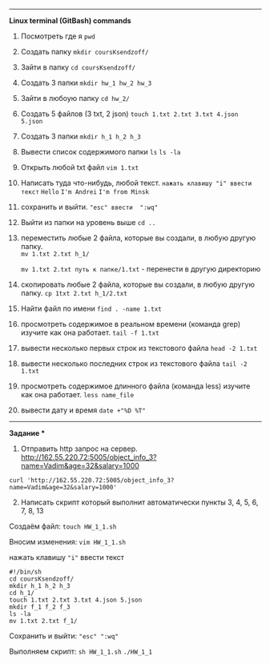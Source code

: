 ___

__Linux terminal (GitBash) commands__

1) Посмотреть где я            ```pwd```
2) Создать папку               ```mkdir coursKsendzoff/```
3) Зайти в папку               ```cd coursKsendzoff/```
4) Создать 3 папки             ```mkdir hw_1 hw_2 hw_3```
5) Зайти в любоую папку        ```cd hw_2/```
6) Создать 5 файлов (3 txt, 2 json)     ```touch 1.txt 2.txt 3.txt 4.json 5.json```
7) Создать 3 папки                     ```mkdir h_1 h_2 h_3```
8) Вывести список содержимого папки     ```ls``` 
                                        ```ls -la```     
9) Открыть любой txt файл                    ```vim 1.txt```
10) Написать туда что-нибудь, любой текст.   ```нажать клавишу "i" ввести текст```
                                ```Hello```
                                ```I'm Andrei```
                                ```I'm from Minsk```
11) сохранить и выйти.                 ```"esc" ввести  ":wq"```
12) Выйти из папки на уровень выше            ```cd ..```

13) переместить любые 2 файла, которые вы создали, в любую другую папку.   
```mv 1.txt 2.txt h_1/```
                                                                          
       ```mv 1.txt 2.txt путь к папке/1.txt```  - перенести в другую директорию

14) скопировать любые 2 файла, которые вы создали, в любую другую папку.   ```cp 1txt 2.txt h_1/2.txt``` 
                                                                           
15) Найти файл по имени         ```find . -name 1.txt```
16) просмотреть содержимое в реальном времени (команда grep) изучите как она работает.  ```tail -f 1.txt``` 
                                                                                       

17) вывести несколько первых строк из текстового файла       ```head -2 1.txt```
18) вывести несколько последних строк из текстового файла    ```tail -2 1.txt```

19) просмотреть содержимое длинного файла (команда less) изучите как она работает.   ```less name_file```
20) вывести дату и время    ```date +"%D %T"```
---
__Задание *__
1) Отправить http запрос на сервер.
http://162.55.220.72:5005/object_info_3?name=Vadim&age=32&salary=1000

```curl 'http://162.55.220.72:5005/object_info_3?name=Vadim&age=32&salary=1000'```

2) Написать скрипт который выполнит автоматически пункты 3, 4, 5, 6, 7, 8, 13

Создаём файл: ```touch HW_1_1.sh```

Вносим изменения: ```vim HW_1_1.sh```

нажать клавишу ```"i"``` ввести текст 
```
#!/bin/sh 
cd coursKsendzoff/
mkdir h_1 h_2 h_3
cd h_1/
touch 1.txt 2.txt 3.txt 4.json 5.json
mkdir f_1 f_2 f_3
ls -la
mv 1.txt 2.txt f_1/
```
Cохранить и выйти: ```"esc" ":wq"```

Выполняем скрипт: ```sh HW_1_1.sh``` 
                  ```./HW_1_1 ```